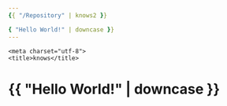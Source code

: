 ```yaml
---
{{ "/Repository" | knows2 }}

{ "Hello World!" | downcase }}
---
```




<!doctype html>
<html>
  <head>

    <meta charset="utf-8">
    <title>knows</title>
  </head>
  <body>
    <h1>{{ "Hello World!" | downcase }}</h1>
  </body>
</html>



